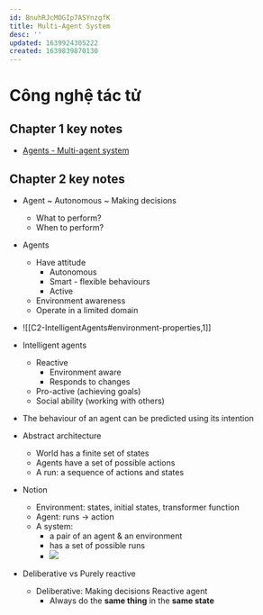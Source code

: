 ```yaml
---
id: BnuhRJcMOGIp7ASYnzgfK
title: Multi-Agent System
desc: ''
updated: 1639924305222
created: 1639839870130
---
```

# Công nghệ tác tử

## Chapter 1 key notes
- [Agents - Multi-agent system](/notes/nyjsbqpAPM3WrEtJJFLmn.html#agents)

## Chapter 2 key notes
- Agent ~ Autonomous ~ Making decisions
  - What to perform?
  - When to perform?

- Agents
  - Have attitude
    - Autonomous
    - Smart - flexible behaviours
    - Active
  - Environment awareness
  - Operate in a limited domain

- ![[C2-IntelligentAgents#environment-properties,1]] 

- Intelligent agents
  - Reactive
    - Environment aware
    - Responds to changes
  - Pro-active (achieving goals)
  - Social ability (working with others)

- The behaviour of an agent can be predicted using its intention

- Abstract architecture
  - World has a finite set of states
  - Agents have a set of possible actions
  - A run: a sequence of actions and states

- Notion
  - Environment: states, initial states, transformer function
  - Agent: runs -> action
  - A system: 
    - a pair of an agent & an environment
    - has a set of possible runs
    - ![](/assets/images/2021-12-19-17-55-51.png) 

- Deliberative vs Purely reactive
  - Deliberative: Making decisions Reactive agent
    - Always do the **same thing** in the **same state**

